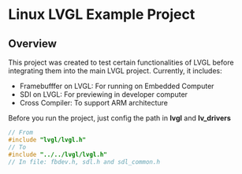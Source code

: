 # Linux LVGL Example Project

## Overview
This project was created to test certain functionalities of LVGL before integrating them into the main LVGL project. Currently, it includes:
- Framebufffer on LVGL: For running on Embedded Computer
- SDl on LVGL: For previewing in developer computer
- Cross Compiler: To support ARM architecture

Before you run the project, just config the path in **lvgl** and **lv_drivers**
```c
// From
#include "lvgl/lvgl.h"
// To
#include "../../lvgl/lvgl.h"     
// In file: fbdev.h, sdl.h and sdl_common.h
```
